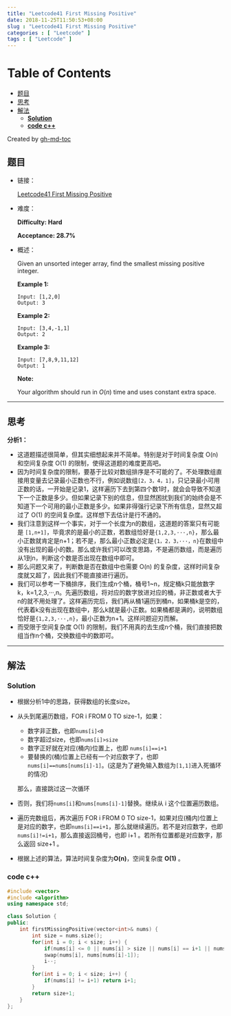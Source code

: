 ```yaml
---
title: "Leetcode41 First Missing Positive"
date: 2018-11-25T11:50:53+08:00
slug : "Leetcode41 First Missing Positive"
categories : [ "Leetcode" ]
tags : [ "Leetcode" ]
---
```

# Table of Contents

- [题目](#%E9%A2%98%E7%9B%AE)
- [思考](#%E6%80%9D%E8%80%83)
- [解法](#%E8%A7%A3%E6%B3%95)
  - [<strong>Solution</strong>](#solution)
  - [<strong>code c\+\+</strong>](#code-c)

Created by [gh-md-toc](https://github.com/ekalinin/github-markdown-toc.go)

## 题目

- 链接：

  [Leetcode41 First Missing Positive](https://leetcode.com/problems/first-missing-positive/description/)

- 难度：

  **Difficulty: Hard** 

  **Acceptance: 28.7%**  

  

- 概述：

  Given an unsorted integer array, find the smallest missing positive integer.

  **Example 1:**

  ```
  Input: [1,2,0]
  Output: 3
  ```

  **Example 2:**

  ```
  Input: [3,4,-1,1]
  Output: 2
  ```

  **Example 3:**

  ```
  Input: [7,8,9,11,12]
  Output: 1
  ```

  **Note:**

  Your algorithm should run in *O*(*n*) time and uses constant extra space.

------

## 思考

**分析1：**

- 这道题描述很简单，但其实细想起来并不简单。特别是对于时间复杂度 O(n) 和空间复杂度 O(1) 的限制，使得这道题的难度更高吧。
- 因为时间复杂度的限制，要基于比较对数组排序是不可能的了。不处理数组直接用变量去记录最小正数也不行，例如说数组`[2，3，4，1]`，只记录最小可用正数的话，一开始是记录1，这样遍历下去到第四个数1时，就会会导致不知道下一个正数是多少。但如果记录下别的信息，但显然困扰到我们的始终会是不知道下一个可用的最小正数是多少。如果非得强行记录下所有信息，显然又超过了 O(1) 的空间复杂度。这样想下去估计是行不通的。
-  我们注意到这样一个事实，对于一个长度为n的数组，这道题的答案只有可能是 `[1,n+1]`，毕竟求的是最小的正数，若数组恰好是`{1,2,3,···,n}`，那么最小正数就肯定是n+1；若不是，那么最小正数必定是`{1，2，3，···，n}`在数组中没有出现的最小的数。那么或许我们可以改变思路，不是遍历数组，而是遍历从1到n，判断这个数是否出现在数组中即可。
- 那么问题又来了，判断数是否在数组中也需要 O(n) 的复杂度，这样时间复杂度就又超了，因此我们不能直接进行遍历。
- 我们可以参考一下桶排序，我们生成n个桶，桶号1~n，规定桶k只能放数字k，k=1,2,3,···,n。先遍历数组，将对应的数字放进对应的桶，非正数或者大于n的就不用处理了。这样遍历完后，我们再从桶1遍历到桶n，如果桶k是空的，代表着k没有出现在数组中，那么k就是最小正数。如果桶都是满的，说明数组恰好是`{1,2,3,···,n}`，最小正数为n+1。这样问题迎刃而解。
- 而受限于空间复杂度 O(1) 的限制，我们不用真的去生成n个桶，我们直接把数组当作n个桶，交换数组中的数即可。

------

## 解法

### **Solution**

- 根据分析1中的思路，获得数组的长度size。

- 从头到尾遍历数组，FOR i FROM 0 TO size-1，如果：
  - 数字非正数，也即`nums[i]<0`
  - 数字超过size，也即`nums[i]>size`
  - 数字正好就在对应(桶内)位置上，也即 `nums[i]==i+1`
  - 要替换的(桶)位置上已经有一个对应数字了，也即`nums[i]==nums[nums[i]-1]`。(这是为了避免输入数组为`[1,1]`进入死循环的情况)

  那么，直接跳过这一次循环

- 否则，我们将`nums[i]`和`nums[nums[i]-1]`替换。继续从 i 这个位置遍历数组。

- 遍历完数组后，再次遍历 FOR i FROM 0 TO size-1，如果对应(桶内)位置上是对应的数字，也即`nums[i]==i+1`，那么就继续遍历。若不是对应数字，也即`nums[i]!=i+1`，那么直接返回桶号，也即 i+1 。若所有位置都是对应数字，那么返回 size+1 。

- 根据上述的算法，算法时间复杂度为**O(n)**，空间复杂度 **O(1)** 。 

### **code c++**

```c++
#include <vector>
#include <algorithm>
using namespace std;

class Solution {
public:
    int firstMissingPositive(vector<int>& nums) {
        int size = nums.size();
        for(int i = 0; i < size; i++) {
        	if(nums[i] <= 0 || nums[i] > size || nums[i] == i+1 || nums[i] == nums[nums[i]-1]) continue;
        	swap(nums[i], nums[nums[i]-1]);
            i--;
        }
        for(int i = 0; i < size; i++) {
        	if(nums[i] != i+1) return i+1;
        }
        return size+1;
    }
};
```





